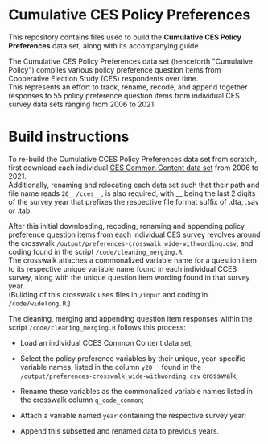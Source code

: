 # Cumulative CES Policy Preferences

This repository contains files used to build the **Cumulative CES Policy Preferences** data set, along with its accompanying guide.  

The Cumulative CES Policy Preferences data set (henceforth "Cumulative Policy") compiles various policy preference question items from Cooperative Election Study (CES) respondents over time.  
This represents an effort to track, rename, recode, and append together responses to 55 policy preference question items from individual CES survey data sets ranging from 2006 to 2021. 


# Build instructions

To re-build the Cumulative CCES Policy Preferences data set from scratch, first download each individual [CES Common Content data set](https://cces.gov.harvard.edu/) from 2006 to 2021.  
Additionally, renaming and relocating each data set such that their path and file name reads `20__/cces__`, is also required, with __ being the last 2 digits of the survey year that prefixes the respective file format suffix of .dta, .sav or .tab.

After this initial downloading, recoding, renaming and appending policy preference question items from each individual CES survey revolves around the crosswalk `/output/preferences-crosswalk_wide-withwording.csv`, and coding found in the script `/code/cleaning_merging.R`.  
The crosswalk attaches a commonalized variable name for a question item to its respective unique variable name found in each individual CCES survey, along with the unique question item wording found in that survey year.  
(Building of this crosswalk uses files in `/input` and coding in `/code/widelong.R`.)


The cleaning, merging and appending question item responses within the script `/code/cleaning_merging.R` follows this process:

* Load an individual CCES Common Content data set;

* Select the policy preference variables by their unique, year-specific variable names, listed in the column `y20__` found in the `/output/preferences-crosswalk_wide-withwording.csv` crosswalk;

* Rename these variables as the commonalized variable names listed in the crosswalk column `q_code_common`;

* Attach a variable named `year` containing the respective survey year;

* Append this subsetted and renamed data to previous years.
